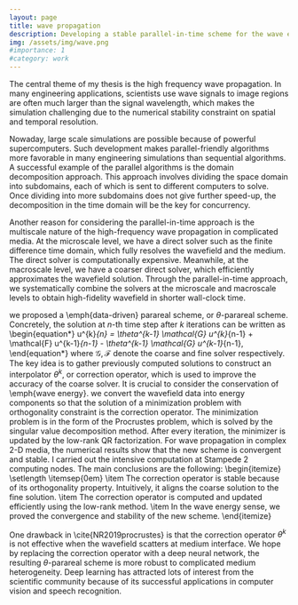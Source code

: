 ```yaml
---
layout: page
title: wave propagation
description: Developing a stable parallel-in-time scheme for the wave equation
img: /assets/img/wave.png
#importance: 1
#category: work
---
```


The central theme of my thesis is the high frequency wave propagation. 
In many engineering applications, scientists use wave signals to image 
regions are often much larger than the signal wavelength, which makes the simulation challenging
due to the numerical stability constraint on spatial and temporal resolution.

Nowaday, large scale simulations are possible because of powerful supercomputers.
Such development makes parallel-friendly algorithms more favorable in many engineering simulations
than sequential algorithms. A successful example of the parallel algorithms is the domain decomposition approach.
This approach involves dividing the space domain into subdomains, each of which is sent to different computers
to solve. Once dividing into more subdomains does not give further speed-up, 
the decomposition in the time domain will be the key for concurrency.

Another reason for considering the parallel-in-time approach is the multiscale nature of
the high-frequency wave propagation in complicated media. At the microscale level,
we have a direct solver such as the finite difference time domain, which fully resolves
the wavefield and the medium. The direct solver is computationally expensive. 
Meanwhile, at the macroscale level, we have a coarser direct solver,
which efficiently approximates the wavefield solution. Through the parallel-in-time approach,
we systematically combine the solvers at the microscale and macroscale levels to obtain
high-fidelity wavefield in shorter wall-clock time.  

we proposed a \emph{data-driven} parareal scheme, or $\theta$-parareal scheme. 
Concretely, the solution at $n$-th time step after $k$ iterations can be written as
\begin{equation*}
    u^{k}_{n} = \theta^{k-1} \mathcal{G} u^{k}_{n-1} + \mathcal{F} u^{k-1}_{n-1} - \theta^{k-1} \mathcal{G} u^{k-1}_{n-1},
\end{equation*}
where $\mathcal{G},\mathcal{F}$ denote the coarse and fine solver respectively.
The key idea is to gather previously computed solutions to construct an interpolator $\theta^{k}$,
or correction operator, which is used to improve the accuracy of the coarse solver. 
It is crucial to consider the conservation of \emph{wave energy}.
we convert the wavefield data into energy components so that the solution of a minimization problem with orthogonality constraint is the correction operator. The minimization problem is in the form of the Procrustes problem, which is solved by the singular value decomposition method. After every iteration, the minimizer is updated by the low-rank QR factorization. For wave propagation in complex 2-D media, the numerical results show that the new scheme is convergent and stable. I carried out the intensive computation at Stampede 2 computing nodes. The main conclusions are the following:
\begin{itemize}
\setlength \itemsep{0em}
    \item The correction operator is stable because of its orthogonality property. Intuitively, it aligns the coarse solution to the fine solution.
    \item The correction operator is computed and updated efficiently using the low-rank method.
    \item In the wave energy sense, we proved the convergence and stability of the new scheme. 
\end{itemize}

One drawback in \cite{NR2019procrustes} is that the correction operator $\theta^k$ is not effective
when the wavefield scatters at medium interface. We hope by replacing the correction operator with 
a deep neural network, the resulting $\theta$-parareal scheme is more robust to complicated medium heterogeneity.
Deep learning has attracted lots of interest from the scientific community because of its successful applications in computer vision and speech recognition.

<!--
Every project has a beautiful feature showcase page.
It's easy to include images in a flexible 3-column grid format.
Make your photos 1/3, 2/3, or full width.

To give your project a background in the portfolio page, just add the img tag to the front matter like so:

    ---
    layout: page
    title: project
    description: a project with a background image
    img: /assets/img/12.jpg
    ---

<div class="row">
    <div class="col-sm mt-3 mt-md-0">
        <img class="img-fluid rounded z-depth-1" src="{{ '/assets/img/1.jpg' | relative_url }}" alt="" title="example image"/>
    </div>
    <div class="col-sm mt-3 mt-md-0">
        <img class="img-fluid rounded z-depth-1" src="{{ '/assets/img/3.jpg' | relative_url }}" alt="" title="example image"/>
    </div>
    <div class="col-sm mt-3 mt-md-0">
        <img class="img-fluid rounded z-depth-1" src="{{ '/assets/img/5.jpg' | relative_url }}" alt="" title="example image"/>
    </div>
</div>
<div class="caption">
    Caption photos easily. On the left, a road goes through a tunnel. Middle, leaves artistically fall in a hipster photoshoot. Right, in another hipster photoshoot, a lumberjack grasps a handful of pine needles.
</div>
<div class="row">
    <div class="col-sm mt-3 mt-md-0">
        <img class="img-fluid rounded z-depth-1" src="{{ '/assets/img/5.jpg' | relative_url }}" alt="" title="example image"/>
    </div>
</div>
<div class="caption">
    This image can also have a caption. It's like magic.
</div>

You can also put regular text between your rows of images.
Say you wanted to write a little bit about your project before you posted the rest of the images.
You describe how you toiled, sweated, *bled* for your project, and then... you reveal it's glory in the next row of images.


<div class="row justify-content-sm-center">
    <div class="col-sm-8 mt-3 mt-md-0">
        <img class="img-fluid rounded z-depth-1" src="{{ '/assets/img/6.jpg' | relative_url }}" alt="" title="example image"/>
    </div>
    <div class="col-sm-4 mt-3 mt-md-0">
        <img class="img-fluid rounded z-depth-1" src="{{ '/assets/img/11.jpg' | relative_url }}" alt="" title="example image"/>
    </div>
</div>
<div class="caption">
    You can also have artistically styled 2/3 + 1/3 images, like these.
</div>


The code is simple.
Just wrap your images with `<div class="col-sm">` and place them inside `<div class="row">` (read more about the <a href="https://getbootstrap.com/docs/4.4/layout/grid/" target="_blank">Bootstrap Grid</a> system).
To make images responsive, add `img-fluid` class to each; for rounded corners and shadows use `rounded` and `z-depth-1` classes.
Here's the code for the last row of images above:

```html
<div class="row justify-content-sm-center">
    <div class="col-sm-8 mt-3 mt-md-0">
        <img class="img-fluid rounded z-depth-1" src="{{ '/assets/img/6.jpg' | relative_url }}" alt="" title="example image"/>
    </div>
    <div class="col-sm-4 mt-3 mt-md-0">
        <img class="img-fluid rounded z-depth-1" src="{{ '/assets/img/11.jpg' | relative_url }}" alt="" title="example image"/>
    </div>
</div>
```
-->
